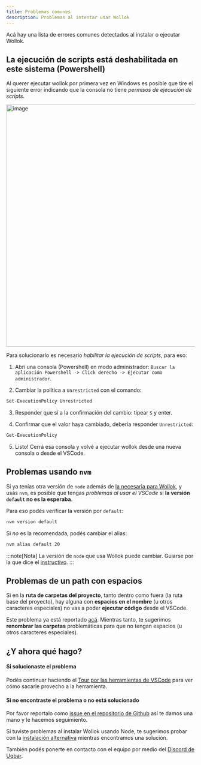 ```yaml
---
title: Problemas comunes
description: Problemas al intentar usar Wollok
---
```


Acá hay una lista de errores comunes detectados al instalar o ejecutar Wollok.


## La ejecución de scripts está deshabilitada en este sistema (Powershell)
Al querer ejecutar wollok por primera vez en Windows es posible que tire el siguiente error indicando que la consola no tiene _permisos de ejecución de scripts_.

<img width="646" alt="image" src="https://github.com/user-attachments/assets/d921aa75-c040-4a5f-8176-204ebe93a269">

Para solucionarlo es necesario _habilitar la ejecución de scripts_, para eso:

1. Abrí una consola (Powershell) en modo administrador: `Buscar la aplicación Powershell -> Click derecho -> Ejecutar como administrador`.

2. Cambiar la política a `Unrestricted` con el comando:
```bash
Set-ExecutionPolicy Unrestricted
```

3. Responder que sí a la confirmación del cambio: tipear `S` y enter.

4. Confirmar que el valor haya cambiado, debería responder `Unrestricted`:

```bash
Get-ExecutionPolicy 
```

5. Listo! Cerrá esa consola y volvé a ejecutar wollok desde una nueva consola o desde el VSCode.


## Problemas usando `nvm`

Si ya tenías otra versión de `node` además de [la necesaria para Wollok](../installation_recomended), y usás `nvm`, es posible que tengas _problemas al usar el VSCode_ si **la versión `default` no es la esperaba**.

Para eso podés verificar la versión por `default`:
```bash
nvm version default
```

Si _no_ es la recomendada, podés cambiar el alias:
```bash
nvm alias default 20
```

:::note[Nota]
La versión de `node` que usa Wollok puede cambiar. Guiarse por la que dice el [instructivo](../installation_recomended).
:::


## Problemas de un path con espacios
Si en la **ruta de carpetas del proyecto**, tanto dentro como fuera (la ruta base del proyecto), hay alguna con **espacios en el nombre** (u otros caracteres especiales) no vas a poder **ejecutar código** desde el VSCode.

Este problema ya está reportado [acá](https://github.com/uqbar-project/wollok-lsp-ide/issues/176).
Mientras tanto, te sugerimos **renombrar las carpetas** problemáticas para que no tengan espacios (u otros caracteres especiales).



## ¿Y ahora qué hago?

#### Si solucionaste el problema
Podés continuar haciendo el [Tour por las herramientas de VSCode](/tour/console) para ver cómo sacarle provecho a la herramienta.

#### Si no encontraste el problema o no está solucionado
Por favor reportalo como [issue en el repositorio de Github](https://github.com/uqbar-project/wollok-language/issues/new) así te damos una mano y le hacemos seguimiento.

Si tuviste problemas al instalar Wollok usando Node, te sugerimos probar con la [instalación alternativa](../installation_alternative) mientras encontramos una solución.

También podés ponerte en contacto con el equipo por medio del [Discord de Uqbar](https://discord.gg/ZstgCPKEaa).